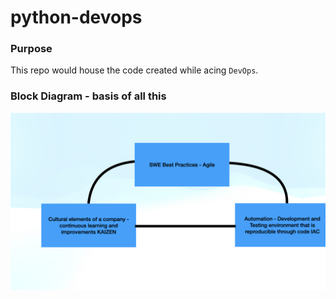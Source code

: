 # python-devops

### Purpose

This repo would house the code created while acing `DevOps`.

### Block Diagram - basis of all this

![Architecture DevOps Significance](./devops-basics/block-diagram.jpeg)

